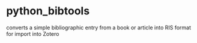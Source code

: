 # python_bibtools
converts a simple bibliographic entry from a book or article into RIS format for import into Zotero
